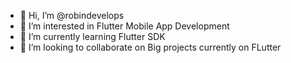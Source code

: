 - 👋 Hi, I’m @robindevelops
- 👀 I’m interested in Flutter Mobile App Development
- 🌱 I’m currently learning Flutter SDK
- 💞️ I’m looking to collaborate on Big projects currently on FLutter


<!---
robindevelops/robindevelops is a ✨ special ✨ repository because its `README.md` (this file) appears on your GitHub profile.
You can click the Preview link to take a look at your changes.
--->
